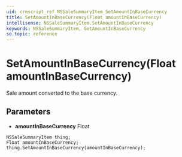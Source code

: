 ```yaml
---
uid: crmscript_ref_NSSaleSummaryItem_SetAmountInBaseCurrency
title: SetAmountInBaseCurrency(Float amountInBaseCurrency)
intellisense: NSSaleSummaryItem.SetAmountInBaseCurrency
keywords: NSSaleSummaryItem, GetAmountInBaseCurrency
so.topic: reference
---
```


# SetAmountInBaseCurrency(Float amountInBaseCurrency)

Sale amount converted to the base currency.

## Parameters

* **amountInBaseCurrency** Float

```crmscript
NSSaleSummaryItem thing;
Float amountInBaseCurrency;
thing.SetAmountInBaseCurrency(amountInBaseCurrency);
```

